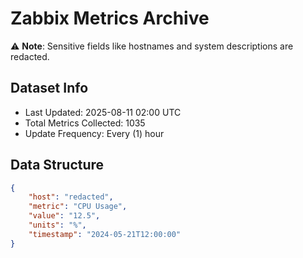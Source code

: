 # Zabbix Metrics Archive

⚠️ **Note**: Sensitive fields like hostnames and system descriptions are redacted.

## Dataset Info
- Last Updated: 2025-08-11 02:00 UTC
- Total Metrics Collected: 1035
- Update Frequency: Every (1) hour

## Data Structure
```json
{
    "host": "redacted",
    "metric": "CPU Usage",
    "value": "12.5",
    "units": "%",
    "timestamp": "2024-05-21T12:00:00"
}
```
